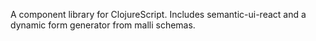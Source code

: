 
A component library for ClojureScript. Includes semantic-ui-react and a dynamic form generator from malli schemas. 
